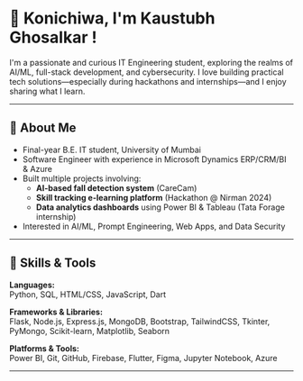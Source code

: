 # 👋 Konichiwa, I'm Kaustubh Ghosalkar !

I'm a passionate and curious IT Engineering student, exploring the realms of AI/ML, full-stack development, and cybersecurity. I love building practical tech solutions—especially during hackathons and internships—and I enjoy sharing what I learn.

---

## 💼 About Me

- Final-year B.E. IT student, University of Mumbai  
- Software Engineer with experience in Microsoft Dynamics ERP/CRM/BI & Azure  
- Built multiple projects involving:
  - **AI-based fall detection system** (CareCam)
  - **Skill tracking e-learning platform** (Hackathon @ Nirman 2024)
  - **Data analytics dashboards** using Power BI & Tableau (Tata Forage internship)
- Interested in AI/ML, Prompt Engineering, Web Apps, and Data Security

---

## 🧠 Skills & Tools

**Languages:**  
Python, SQL, HTML/CSS, JavaScript, Dart  

**Frameworks & Libraries:**  
Flask, Node.js, Express.js, MongoDB, Bootstrap, TailwindCSS, Tkinter, PyMongo, Scikit-learn, Matplotlib, Seaborn  

**Platforms & Tools:**  
Power BI, Git, GitHub, Firebase, Flutter, Figma, Jupyter Notebook, Azure   

---
